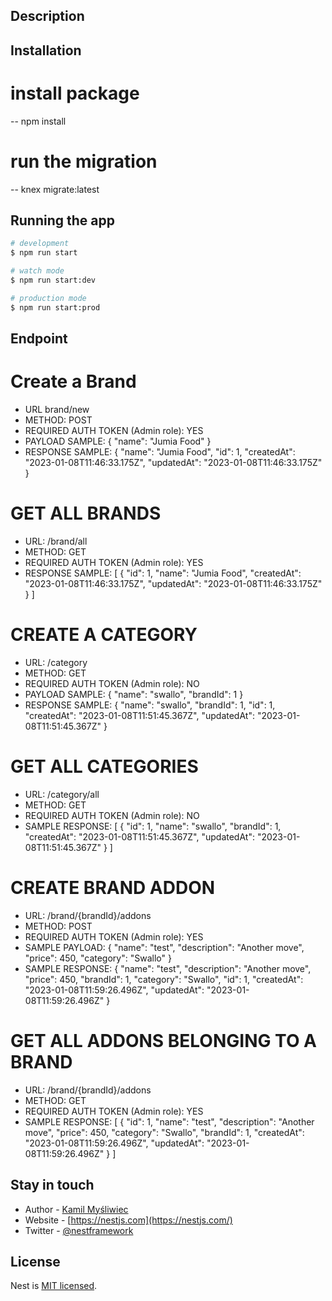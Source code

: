 

## Description

[Live URL]: https://foodcourttest.vercel.app/

## Installation

# install package 
-- npm install

# run the migration
-- knex migrate:latest 



## Running the app

```bash
# development
$ npm run start

# watch mode
$ npm run start:dev

# production mode
$ npm run start:prod
```


## Endpoint 

# Create a Brand
 - URL brand/new
 - METHOD: POST
 - REQUIRED AUTH TOKEN (Admin role): YES
 - PAYLOAD SAMPLE: {
    "name": "Jumia Food"
    }
- RESPONSE SAMPLE: {
  "name": "Jumia Food",
  "id": 1,
  "createdAt": "2023-01-08T11:46:33.175Z",
  "updatedAt": "2023-01-08T11:46:33.175Z"
}

# GET ALL BRANDS
- URL: /brand/all
- METHOD: GET
- REQUIRED AUTH TOKEN (Admin role): YES
- RESPONSE SAMPLE: [
  {
    "id": 1,
    "name": "Jumia Food",
    "createdAt": "2023-01-08T11:46:33.175Z",
    "updatedAt": "2023-01-08T11:46:33.175Z"
  }
]

# CREATE A CATEGORY
- URL: /category
- METHOD: GET
- REQUIRED AUTH TOKEN (Admin role): NO
- PAYLOAD SAMPLE: {
  "name": "swallo",
  "brandId": 1
}
- RESPONSE SAMPLE: {
  "name": "swallo",
  "brandId": 1,
  "id": 1,
  "createdAt": "2023-01-08T11:51:45.367Z",
  "updatedAt": "2023-01-08T11:51:45.367Z"
}
# GET ALL CATEGORIES
- URL: /category/all
- METHOD: GET
- REQUIRED AUTH TOKEN (Admin role): NO
- SAMPLE RESPONSE: [
  {
    "id": 1,
    "name": "swallo",
    "brandId": 1,
    "createdAt": "2023-01-08T11:51:45.367Z",
    "updatedAt": "2023-01-08T11:51:45.367Z"
  }
]

# CREATE BRAND ADDON
- URL: /brand/{brandId}/addons
- METHOD: POST
- REQUIRED AUTH TOKEN (Admin role): YES
- SAMPLE PAYLOAD: {
  "name": "test",
  "description": "Another move",
  "price": 450,
  "category": "Swallo"
}
- SAMPLE RESPONSE: {
  "name": "test",
  "description": "Another move",
  "price": 450,
  "brandId": 1,
  "category": "Swallo",
  "id": 1,
  "createdAt": "2023-01-08T11:59:26.496Z",
  "updatedAt": "2023-01-08T11:59:26.496Z"
}

# GET ALL ADDONS BELONGING TO A BRAND
- URL:  /brand/{brandId}/addons
- METHOD: GET
- REQUIRED AUTH TOKEN (Admin role): YES
- SAMPLE RESPONSE: [
  {
    "id": 1,
    "name": "test",
    "description": "Another move",
    "price": 450,
    "category": "Swallo",
    "brandId": 1,
    "createdAt": "2023-01-08T11:59:26.496Z",
    "updatedAt": "2023-01-08T11:59:26.496Z"
  }
]


## Stay in touch

- Author - [Kamil Myśliwiec](https://kamilmysliwiec.com)
- Website - [https://nestjs.com](https://nestjs.com/)
- Twitter - [@nestframework](https://twitter.com/nestframework)

## License

Nest is [MIT licensed](LICENSE).
